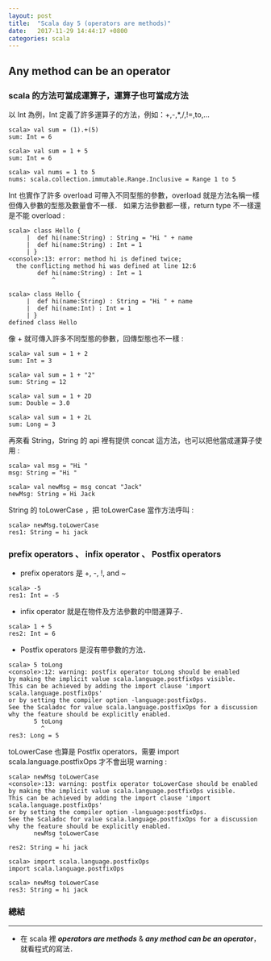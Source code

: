 ```yaml
---
layout: post
title:  "Scala day 5 (operators are methods)"
date:   2017-11-29 14:44:17 +0800
categories: scala
---
```


## Any method can be an operator
### scala 的方法可當成運算子，運算子也可當成方法
以 Int 為例，Int 定義了許多運算子的方法，例如：+,-,*,/,!=,to,...  
```console
scala> val sum = (1).+(5)
sum: Int = 6

scala> val sum = 1 + 5
sum: Int = 6

scala> val nums = 1 to 5
nums: scala.collection.immutable.Range.Inclusive = Range 1 to 5

```
Int 也實作了許多 overload 可帶入不同型態的參數，overload 就是方法名稱一樣但傳入參數的型態及數量會不一樣．
如果方法參數都一樣，return type 不一樣還是不能 overload : 

```console
scala> class Hello {
     |  def hi(name:String) : String = "Hi " + name
     |  def hi(name:String) : Int = 1
     | }
<console>:13: error: method hi is defined twice;
  the conflicting method hi was defined at line 12:6
        def hi(name:String) : Int = 1
            ^

scala> class Hello {
     |  def hi(name:String) : String = "Hi " + name
     |  def hi(name:Int) : Int = 1
     | }
defined class Hello
```
像 + 就可傳入許多不同型態的參數，回傳型態也不一樣 : 

```console
scala> val sum = 1 + 2
sum: Int = 3

scala> val sum = 1 + "2"
sum: String = 12

scala> val sum = 1 + 2D
sum: Double = 3.0

scala> val sum = 1 + 2L
sum: Long = 3
```
再來看 String，String 的 api 裡有提供 concat 這方法，也可以把他當成運算子使用 : 

```console
scala> val msg = "Hi "
msg: String = "Hi "

scala> val newMsg = msg concat "Jack"
newMsg: String = Hi Jack
```
String 的 toLowerCase ，把 toLowerCase 當作方法呼叫 : 

```console
scala> newMsg.toLowerCase
res1: String = hi jack
```

### prefix operators 、 infix operator 、 Postfix operators
* prefix operators 是 +, -, !, and ~

```console
scala> -5
res1: Int = -5
```
* infix operator 就是在物件及方法參數的中間運算子．

```console
scala> 1 + 5
res2: Int = 6
```
* Postfix operators 是沒有帶參數的方法．

```console
scala> 5 toLong
<console>:12: warning: postfix operator toLong should be enabled
by making the implicit value scala.language.postfixOps visible.
This can be achieved by adding the import clause 'import scala.language.postfixOps'
or by setting the compiler option -language:postfixOps.
See the Scaladoc for value scala.language.postfixOps for a discussion
why the feature should be explicitly enabled.
       5 toLong
         ^
res3: Long = 5
```

toLowerCase 也算是 Postfix operators，需要 import scala.language.postfixOps 才不會出現 warning : 

```console
scala> newMsg toLowerCase
<console>:13: warning: postfix operator toLowerCase should be enabled
by making the implicit value scala.language.postfixOps visible.
This can be achieved by adding the import clause 'import scala.language.postfixOps'
or by setting the compiler option -language:postfixOps.
See the Scaladoc for value scala.language.postfixOps for a discussion
why the feature should be explicitly enabled.
       newMsg toLowerCase
              ^
res2: String = hi jack

scala> import scala.language.postfixOps
import scala.language.postfixOps

scala> newMsg toLowerCase
res3: String = hi jack
```

### 總結
- - -
* 在 scala 裡 ***operators are methods*** & ***any method can be an operator***，就看程式的寫法．




